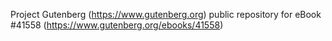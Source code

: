 Project Gutenberg (https://www.gutenberg.org) public repository for eBook #41558 (https://www.gutenberg.org/ebooks/41558)
